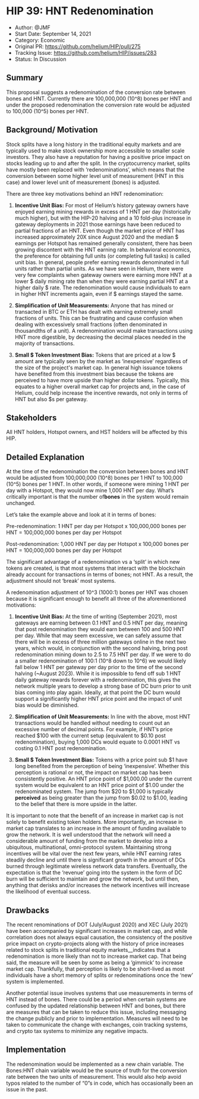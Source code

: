# HIP 39: HNT Redenomination

- Author: @JMF
- Start Date: September 14, 2021
- Category: Economic
- Original PR: <https://github.com/helium/HIP/pull/275>
- Tracking Issue: <https://github.com/helium/HIP/issues/283>
- Status: In Discussion

## ​​Summary

This proposal suggests a redenomination of the conversion rate between bones and HNT. Currently
there are 100,000,000 (10^8) bones per HNT and under the proposed redenomination the conversion rate
would be adjusted to 100,000 (10^5) bones per HNT.

## Background/ Motivation

Stock splits have a long history in the traditional equity markets and are typically used to make
stock ownership more accessible to smaller scale investors. They also have a reputation for having a
positive price impact on stocks leading up to and after the split. In the cryptocurrency market,
splits have mostly been replaced with ‘redenominations’, which means that the conversion between
some higher level unit of measurement (HNT in this case) and lower level unit of measurement (bones)
is adjusted.

There are three key motivations behind an HNT redenomination:

1. **Incentive Unit Bias:** For most of Helium’s history gateway owners have enjoyed earning mining
   rewards in excess of 1 HNT per day (historically much higher), but with the HIP-20 halving and a
   10 fold-plus increase in gateway deployments in 2021 those earnings have been reduced to partial
   fractions of an HNT. Even though the market price of HNT has increased approximately 20X since
   August 2020 and the median $ earnings per Hotspot has remained generally consistent, there has
   been growing discontent with the HNT earning rate. In behavioral economics, the preference for
   obtaining full units (or completing full tasks) is called unit bias. In general, people prefer
   earning rewards denominated in full units rather than partial units. As we have seen in Helium,
   there were very few complaints when gateway owners were earning more HNT at a lower $ daily
   mining rate than when they were earning partial HNT at a higher daily $ rate. The redenomination
   would cause individuals to earn in higher HNT increments again, even if $ earnings stayed the
   same.

2. **Simplification of Unit Measurements:** Anyone that has mined or transacted in BTC or ETH has
   dealt with earning extremely small fractions of units. This can be frustrating and cause
   confusion when dealing with excessively small fractions (often denominated in thousandths of a
   unit). A redenomination would make transactions using HNT more digestible, by decreasing the
   decimal places needed in the majority of transactions.

3. **Small $ Token Investment Bias:** Tokens that are priced at a low $ amount are typically seen by
   the market as ‘inexpensive’ regardless of the size of the project's market cap. In general high
   issuance tokens have benefited from this investment bias because the tokens are perceived to have
   more upside than higher dollar tokens. Typically, this equates to a higher overall market cap for
   projects and, in the case of Helium, could help increase the incentive rewards, not only in terms
   of HNT but also $s per gateway.

## Stakeholders

All HNT holders, Hotspot owners, and HST holders will be affected by this HIP.

## Detailed Explanation

At the time of the redenomination the conversion between bones and HNT would be adjusted from
100,000,000 (10^8) bones per 1 HNT to 100,000 (10^5) bones per 1 HNT. In other words, if someone
were mining 1 HNT per day with a Hotspot, they would now mine 1,000 HNT per day. What’s critically
important is that the number of**bones** in the system would remain unchanged.

Let’s take the example above and look at it in terms of bones:

Pre-redenomination: 1 HNT per day per Hotspot x 100,000,000 bones per HNT = 100,000,000 bones per
day per Hotspot

Post-redenomination: 1,000 HNT per day per Hotspot x 100,000 bones per HNT = 100,000,000 bones per
day per Hotspot

The significant advantage of a redenomination vs a ‘split’ in which new tokens are created, is that
most systems that interact with the blockchain already account for transactions in terms of bones;
not HNT. As a result, the adjustment should not ‘break’ most systems.

A redenomination adjustment of 10^3 (1000:1) bones per HNT was chosen because it is significant
enough to benefit all three of the aforementioned motivations:

1. **Incentive Unit Bias:** At the time of writing (September 2021), most gateways are earning
   between 0.1 HNT and 0.5 HNT per day, meaning that post redenomination they would earn between 100
   and 500 HNT per day. While that may seem excessive, we can safely assume that there will be in
   excess of three million gateways online in the next two years, which would, in conjunction with
   the second halving, bring post redenomination mining down to 2.5 to 7.5 HNT per day. If we were
   to do a smaller redenomination of 100:1 (10^8 down to 10^6) we would likely fall below 1 HNT per
   gateway per day prior to the time of the second halving (~August 2023). While it is impossible to
   fend off sub 1 HNT daily gateway rewards forever with a redenomination, this gives the network
   multiple years to develop a strong base of DC burn prior to unit bias coming into play again.
   Ideally, at that point the DC burn would support a significantly higher HNT price point and the
   impact of unit bias would be diminished.

2. **Simplification of Unit Measurements:** In line with the above, most HNT transactions would be
   handled without needing to count out an excessive number of decimal points. For example, if HNT’s
   price reached $100 with the current setup (equivalent to $0.10 post redenomination), buying 1,000
   DCs would equate to 0.0001 HNT vs costing 0.1 HNT post redenomination.

3. **Small $ Token Investment Bias:** Tokens with a price point sub $1 have long benefited from the
   perception of being ‘inexpensive’. Whether this perception is rational or not, the impact on
   market cap has been consistently positive. An HNT price point of $1,000.00 under the current
   system would be equivalent to an HNT price point of $1.00 under the redenominated system. The
   jump from $20 to $1,000 is typically **perceived** as being greater than the jump from $0.02 to
   $1.00, leading to the belief that there is more upside in the latter.

It is important to note that the benefit of an increase in market cap is not solely to benefit
existing token holders. More importantly, an increase in market cap translates to an increase in the
amount of funding available to grow the network. It is well understood that the network will need a
considerable amount of funding from the market to develop into a ubiquitous, multinational,
omni-protocol system. Maintaining strong incentives will be vital over the next few years, while HNT
earning rates steadily decline and until there is significant growth in the amount of DCs burned
through legitimate wireless network data transfers. Eventually, the expectation is that the
‘revenue’ going into the system in the form of DC burn will be sufficient to maintain and grow the
network, but until then, anything that derisks and/or increases the network incentives will increase
the likelihood of eventual success.

## Drawbacks

The recent renominations of DOT (July/August 2020) and XEC (July 2021) have been accompanied by
significant increases in market cap, and while correlation does not always equal causation, the
consistency of the positive price impact on crypto-projects along with the history of price
increases related to stock splits in traditional equity markets\_\_indicates that a redenomination
is more likely than not to increase market cap. That being said, the measure will be seen by some as
being a ‘gimmick’ to increase market cap. Thankfully, that perception is likely to be short-lived as
most individuals have a short memory of splits or redenominations once the ‘new’ system is
implemented.

Another potential issue involves systems that use measurements in terms of HNT instead of bones.
There could be a period when certain systems are confused by the updated relationship between HNT
and bones, but there are measures that can be taken to reduce this issue, including messaging the
change publicly and prior to implementation. Measures will need to be taken to communicate the
change with exchanges, coin tracking systems, and crypto tax systems to minimize any negative
impacts.

## Implementation

The redenomination would be implemented as a new chain variable. The Bones:HNT chain variable would
be the source of truth for the conversion rate between the two units of measurement. This would also
help avoid typos related to the number of “0”s in code, which has occasionally been an issue in the
past.
